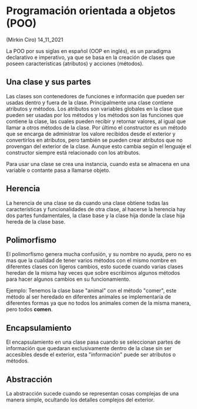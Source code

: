 # Programación orientada a objetos (POO) 
(Mirkin Ciro) 14_11_2021

La POO por sus siglas en español (OOP en inglés), es un paradigma declarativo e imperativo, ya que se basa en la creación de clases que poseen características (atributos) y acciones (métodos).

## Una clase y sus partes 

Las clases son contenedores de funciones e información que pueden ser usadas dentro y fuera de la clase. Principalmente una clase contiene atributos y métodos. Los atributos son variables globales en la clase que pueden ser usadas por los métodos y los métodos son las funciones que contiene la clase, las cuales pueden recibir y retornar valores, al igual que llamar a otros métodos de la clase. Por último el constructor es un método que se encarga de administrar los valore recibidos desde el exterior y convertirlos en atributos, pero también se pueden crear atributos que no provengan del exterior de la clase. Aunque esto cambia según el lenguaje el constructor siempre está relacionado con los atributos.

Para usar una clase se crea una instancia, cuando esta se almacena en una variable o contante pasa a llamarse objeto.

## Herencia 

La herencia de una clase se da cuando una clase obtiene todas las características y funcionalidades de otra clase, al hacerse la herencia hay dos partes fundamentales, la clase base y la clase hija donde  la clase hija hereda de la clase base.

## Polimorfismo 

El polimorfismo genera mucha confusión, y su nombre no ayuda, pero no es mas que la cualidad de tener varios métodos con el mismo nombre en diferentes clases con ligeros cambios, esto sucede cuando varias clases heredan de la misma hay veces que sobre escribimos algunos métodos para hacer algunos cambios en su funcionamiento.

Ejemplo: Tenemos la clase base "animal" con el método "comer", este método al ser heredado en diferentes animales se implementaría de diferentes formas ya que no todos los animales comen de la misma manera, pero todos **comen**.

## Encapsulamiento 

El encapsulamiento en una clase pasa cuando se seleccionan partes de información que quedaran exclusivamente dentro de la clase sin ser accesibles desde el exterior, esta "información" puede ser atributos o métodos.

## Abstracción 

La abstracción sucede cuando se representan cosas complejas de una manera simple, ocultando los detalles complejos del exterior. 
